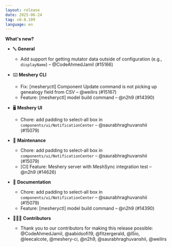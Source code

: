 ```yaml
---
layout: release
date: 2025-06-24
tag: v0.8.109
language: en
---
```


**What's new?**
- 🔤 **General**
  - Add support for getting mutator data outside of configuration (e.g., `displayName`) – @CodeAhmedJamil (#15166)

- ⌨️ **Meshery CLI**
  - Fix: [mesheryctl] Component Update command is not picking up genealogy field from CSV – @weilirs (#15167)
  - Feature: [mesheryctl] model build command – @n2h9 (#14390)

- 🖥 **Meshery UI**
  - Chore: add padding to select-all box in `components/ui/NotificationCenter` – @saurabhraghuvanshii (#15079)

- 🧰 **Maintenance**
  - Chore: add padding to select-all box in `components/ui/NotificationCenter` – @saurabhraghuvanshii (#15079)
  - [CI] Feature: Meshery server with MeshSync integration test – @n2h9 (#14626)

- 📖 **Documentation**
  - Chore: add padding to select-all box in `components/ui/NotificationCenter` – @saurabhraghuvanshii (#15079)
  - Feature: [mesheryctl] model build command – @n2h9 (#14390)

- 👨🏽‍💻 **Contributors**
  - Thank you to our contributors for making this release possible:  
    @CodeAhmedJamil, @aabidsofi19, @fitzergerald, @l5io, @leecalcote, @meshery-ci, @n2h9, @saurabhraghuvanshii, @weilirs
